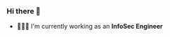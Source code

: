 ### Hi there 👋
<!---
--->
- 👨🏻‍💻 I'm currently working as an **InfoSec Engineer**
<!---
- 🔭 I’m currently working on **network programming** & **system programming**
- 🌱 I’m currently learning **network security** & **operating systems**
- 👯 I’m looking to collaborate on ...
- 🤔 I’m looking for help with ...
- 💬 Ask me about ...
- 📫 How to reach me: ...
- 😄 Pronouns: ...
- ⚡ Fun fact: ...
--->
